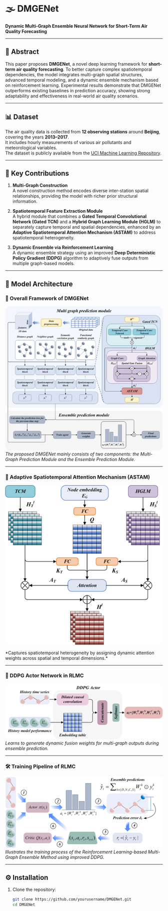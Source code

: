 # 🌫️ DMGENet

**Dynamic Multi-Graph Ensemble Neural Network for Short-Term Air Quality Forecasting**

---

## 📝 Abstract

This paper proposes **DMGENet**, a novel deep learning framework for **short-term air quality forecasting**. To better capture complex spatiotemporal dependencies, the model integrates multi-graph spatial structures, advanced temporal modeling, and a dynamic ensemble mechanism based on reinforcement learning. Experimental results demonstrate that DMGENet outperforms existing baselines in prediction accuracy, showing strong adaptability and effectiveness in real-world air quality scenarios.

---

## 📊 Dataset

The air quality data is collected from **12 observing stations** around **Beijing**, covering the years **2013–2017**.  
It includes hourly measurements of various air pollutants and meteorological variables.  
The dataset is publicly available from the [UCI Machine Learning Repository](https://archive.ics.uci.edu/ml/datasets/Beijing+Multi+Site+Air+Quality+Data).

---

## 🚀 Key Contributions

1. **Multi-Graph Construction**  
   A novel construction method encodes diverse inter-station spatial relationships, providing the model with richer prior structural information.

2. **Spatiotemporal Feature Extraction Module**  
   A hybrid module that combines a **Gated Temporal Convolutional Network (Gated TCN)** and a **Hybrid Graph Learning Module (HGLM)** to separately capture temporal and spatial dependencies, enhanced by an **Adaptive Spatiotemporal Attention Mechanism (ASTAM)** to address spatiotemporal heterogeneity.

3. **Dynamic Ensemble via Reinforcement Learning**  
   A dynamic ensemble strategy using an improved **Deep Deterministic Policy Gradient (DDPG)** algorithm to adaptively fuse outputs from multiple graph-based models.

---

## 🧩 Model Architecture

### 🔷 Overall Framework of DMGENet

![Model Architecture](Figures/Fig.1.png)  
*The proposed DMGENet mainly consists of two components: the Multi-Graph Prediction Module and the Ensemble Prediction Module.*

---

### 🔶 Adaptive Spatiotemporal Attention Mechanism (ASTAM)

<p align="center">
  <img src="Figures/Fig.2.png" alt="ASTAM" width="600"/>
</p>  
*Captures spatiotemporal heterogeneity by assigning dynamic attention weights across spatial and temporal dimensions.*

---

### 🧠 DDPG Actor Network in RLMC

![DDPG Actor](Figures/Fig.3.png)  
*Learns to generate dynamic fusion weights for multi-graph outputs during ensemble prediction.*

---

### 🛠️ Training Pipeline of RLMC

![RLMC Training](Figures/Fig.4.png)  
*Illustrates the training process of the Reinforcement Learning-based Multi-Graph Ensemble Method using improved DDPG.*

---

## ⚙️ Installation

1. Clone the repository:  
   ```bash
   git clone https://github.com/yourusername/DMGENet.git
   cd DMGENet
